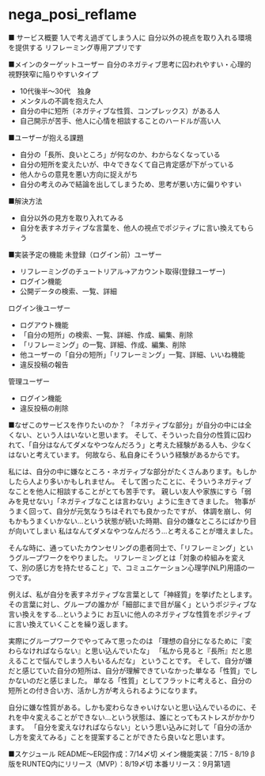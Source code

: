 # nega_posi_reflame
■ サービス概要
1人で考え過ぎてしまう人に
自分以外の視点を取り入れる環境を提供する
リフレーミング専用アプリです


■メインのターゲットユーザー
自分のネガティブ思考に囚われやすい・心理的視野狭窄に陥りやすいタイプ
- 10代後半〜30代　独身
- メンタルの不調を抱えた人
- 自分の中に短所（ネガティブな性質、コンプレックス）がある人
- 自己開示が苦手、他人に心情を相談することのハードルが高い人


■ユーザーが抱える課題
- 自分の「長所、良いところ」が何なのか、わからなくなっている
- 自分の短所を変えたいが、中々できなくて自己肯定感が下がっている
- 他人からの意見を悪い方向に捉えがち
- 自分の考えのみで結論を出してしまうため、思考が悪い方に偏りやすい


■解決方法
- 自分以外の見方を取り入れてみる
- 自分を表すネガティブな言葉を、他人の視点でポジティブに言い換えてもらう


■実装予定の機能
未登録（ログイン前）ユーザー
- リフレーミングのチュートリアル→アカウント取得(登録ユーザー)
- ログイン機能
- 公開データの検索、一覧、詳細

ログイン後ユーザー
- ログアウト機能
- 「自分の短所」の検索、一覧、詳細、作成、編集、削除
- 「リフレーミング」の一覧、詳細、作成、編集、削除
- 他ユーザーの「自分の短所」「リフレーミング」一覧、詳細、いいね機能
- 違反投稿の報告

管理ユーザー
- ログイン機能
- 違反投稿の削除


■なぜこのサービスを作りたいのか？
「ネガティブな部分」が自分の中には全くない、という人はいないと思います。
そして、そういった自分の性質に囚われて、「自分はなんてダメなやつなんだろう」と考えた経験がある人も、少なくはないと考えています。
何故なら、私自身にそういう経験があるからです。

私には、自分の中に嫌なところ・ネガティブな部分がたくさんあります。もしかしたら人より多いかもしれません。
そして困ったことに、そういうネガティブなことを他人に相談することがとても苦手です。
親しい友人や家族にすら「弱みを見せない」「ネガティブなことは言わない」ように生きてきました。
物事がうまく回って、自分が元気なうちはそれでも良かったですが、
体調を崩し、何もかもうまくいかない…という状態が続いた時期、自分の嫌なところにばかり目が向いてしまい
私はなんてダメなやつなんだろう…と考えることが増えました。

そんな時に、通っていたカウンセリングの患者同士で、「リフレーミング」というグループワークをやりました。
リフレーミングとは「対象の枠組みを変えて、別の感じ方を持たせること」で、コミュニケーション心理学(NLP)用語の一つです。

例えば、私が自分を表すネガティブな言葉として「神経質」を挙げたとします。
その言葉に対し、グループの誰かが「細部にまで目が届く」というポジティブな言い換えをする…というように
お互いに他人のネガティブな性質をポジティブに言い換えていくことを繰り返します。

実際にグループワークでやってみて思ったのは
「理想の自分になるために『変わらなければならない』と思い込んでいたな」
「私から見ると『長所』だと思えることで悩んでしまう人もいるんだな」
ということです。
そして、自分が嫌だと感じていた自分の短所は、自分が理解できていなかった単なる「性質」でしかないのだと感じました。
単なる「性質」としてフラットに考えると、自分の短所との付き合い方、活かし方が考えられるようになります。

自分に嫌な性質がある。しかも変わらなきゃいけないと思い込んでいるのに、それを中々変えることができない…という状態は、誰にとってもストレスがかかります。
「自分を変えなければならない」という思い込みに対して「自分の活かし方を変えてみる」ことを提案することができたら良いなと思います。


■スケジュール
README〜ER図作成：7/14〆切
メイン機能実装：7/15 - 8/19
β版をRUNTEQ内にリリース（MVP）：8/19〆切
本番リリース：9月第1週
